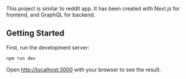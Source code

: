 This project is similar to reddit app. It has been created with Next.js for frontend, and GraphQL for backend.

## Getting Started

First, run the development server:

```bash
npm run dev
```

Open [http://localhost:3000](http://localhost:3000) with your browser to see the result.


